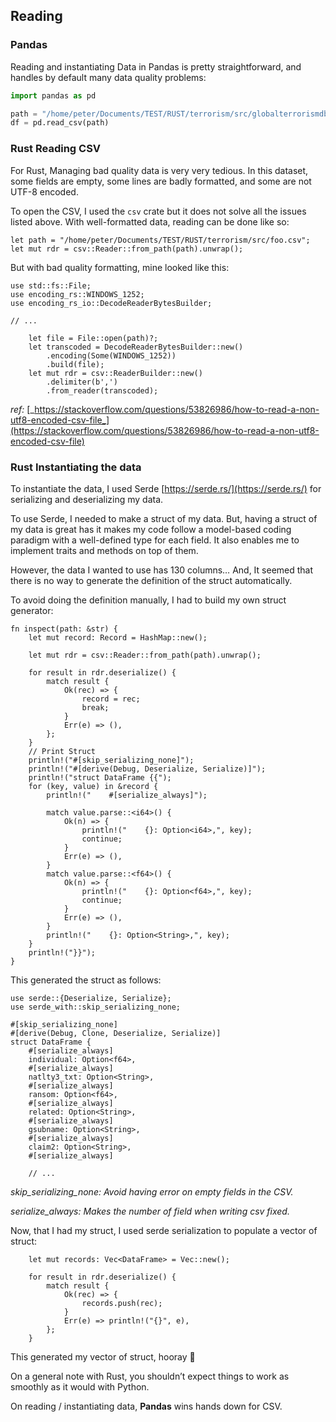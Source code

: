 ## Reading

### Pandas

Reading and instantiating Data in Pandas is pretty straightforward, and handles by default many data quality problems:

```python
import pandas as pd

path = "/home/peter/Documents/TEST/RUST/terrorism/src/globalterrorismdb_0718dist.csv"
df = pd.read_csv(path)
```

### Rust Reading CSV

For Rust, Managing bad quality data is very very tedious. In this dataset, some fields are empty, some lines are badly formatted, and some are not UTF-8 encoded.

To open the CSV, I used the `csv` crate but it does not solve all the issues listed above. With well-formatted data, reading can be done like so:

```rust,noplaypen
let path = "/home/peter/Documents/TEST/RUST/terrorism/src/foo.csv";
let mut rdr = csv::Reader::from_path(path).unwrap();
```

But with bad quality formatting, mine looked like this:

```rust,noplaypen
use std::fs::File;    
use encoding_rs::WINDOWS_1252;
use encoding_rs_io::DecodeReaderBytesBuilder;

// ...

    let file = File::open(path)?;
    let transcoded = DecodeReaderBytesBuilder::new()
        .encoding(Some(WINDOWS_1252))
        .build(file);
    let mut rdr = csv::ReaderBuilder::new()
        .delimiter(b',')
        .from_reader(transcoded); 
```

_ref:_ [_https://stackoverflow.com/questions/53826986/how-to-read-a-non-utf8-encoded-csv-file_](https://stackoverflow.com/questions/53826986/how-to-read-a-non-utf8-encoded-csv-file)

### Rust Instantiating the data

To instantiate the data, I used Serde [https://serde.rs/](https://serde.rs/) for serializing and deserializing my data.

To use Serde, I needed to make a struct of my data. But, having a struct of my data is great has it makes my code follow a model-based coding paradigm with a well-defined type for each field. It also enables me to implement traits and methods on top of them.

However, the data I wanted to use has 130 columns… And, It seemed that there is no way to generate the definition of the struct automatically.

To avoid doing the definition manually, I had to build my own struct generator:

```rust,noplaypen
fn inspect(path: &str) {
    let mut record: Record = HashMap::new();

    let mut rdr = csv::Reader::from_path(path).unwrap();

    for result in rdr.deserialize() {
        match result {
            Ok(rec) => {
                record = rec;
                break;
            }
            Err(e) => (),
        };
    }
    // Print Struct
    println!("#[skip_serializing_none]");
    println!("#[derive(Debug, Deserialize, Serialize)]");
    println!("struct DataFrame {{");
    for (key, value) in &record {
        println!("    #[serialize_always]");

        match value.parse::<i64>() {
            Ok(n) => {
                println!("    {}: Option<i64>,", key);
                continue;
            }
            Err(e) => (),
        }
        match value.parse::<f64>() {
            Ok(n) => {
                println!("    {}: Option<f64>,", key);
                continue;
            }
            Err(e) => (),
        }
        println!("    {}: Option<String>,", key);
    }
    println!("}}");
}
```

This generated the struct as follows:

```rust,noplaypen
use serde::{Deserialize, Serialize};
use serde_with::skip_serializing_none;

#[skip_serializing_none]
#[derive(Debug, Clone, Deserialize, Serialize)]
struct DataFrame {
    #[serialize_always]
    individual: Option<f64>,
    #[serialize_always]
    natlty3_txt: Option<String>,
    #[serialize_always]
    ransom: Option<f64>,
    #[serialize_always]
    related: Option<String>,
    #[serialize_always]
    gsubname: Option<String>,
    #[serialize_always]
    claim2: Option<String>,
    #[serialize_always]

    // ...
```

_skip\_serializing\_none: Avoid having error on empty fields in the CSV._

_serialize\_always: Makes the number of field when writing csv fixed._

Now, that I had my struct, I used serde serialization to populate a vector of struct:

```
    let mut records: Vec<DataFrame> = Vec::new();

    for result in rdr.deserialize() {
        match result {
            Ok(rec) => {
                records.push(rec);
            }
            Err(e) => println!("{}", e),
        };
    }
```

This generated my vector of struct, hooray 🎉

On a general note with Rust, you shouldn’t expect things to work as smoothly as it would with Python.

On reading / instantiating data, **Pandas** wins hands down for CSV.

